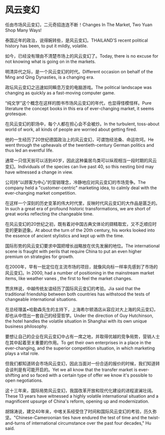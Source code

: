 # 风云变幻

<p><span class="chinese">任由市场风云变幻，二元奇招连连不断！</span><span class="english">Changes In The Market, Two Yuan Shop Many Ways!</span></p>

<p><span class="chinese">泰国近年的政治，说得婉转些，是风云变幻。</span><span class="english">THAILAND’S recent political history has been, to put it mildly, volatile.</span></p>

<p><span class="chinese">如今，已经没有理由不清楚市场上的风云变幻了。</span><span class="english">Today, there is no excuse for not knowing what is going on in the markets.</span></p>

<p><span class="chinese">明清异代之际，是一个风云变幻的时代。</span><span class="english">Different occasion on behalf of the Ming and Qing Dynasties, is a changing era.</span></p>

<p><span class="chinese">政坛风云变幻之迅速如同瞬息万变的电脑游戏。</span><span class="english">The political landscape was changing as quickly as a fast-moving computer game.</span></p>

<p><span class="chinese">“纯文学”这个概念在这样的图书市场风云变幻的年代，也显得怪模怪样。</span><span class="english">Pure literature the concept books in this era of ever-changing market, it seems grotesque.</span></p>

<p><span class="chinese">在风云变幻的职场中，每个人都在担心会不会被炒。</span><span class="english">In the turbulent, toss-about world of work, all kinds of people are worried about getting fired.</span></p>

<p><span class="chinese">他的一生经历了20世纪德国政治上的风云变幻，可谓饱经沧桑、命运坎坷。</span><span class="english">He went through the upheavals of the twentieth-century German politics and thus led an eventful life.</span></p>

<p><span class="chinese">通常一只信天翁可以活到40岁，因此这种巢居鸟类可以纵观相当一段时期的风云变幻。</span><span class="english">Individuals of the species can live past 40, so this nesting bird may have witnessed a change in view.</span></p>

<p><span class="chinese">公司持“以顾客为中心”的营销理念，冷静地应对风云变幻的市场竞争。</span><span class="english">The company held a "customer-centric" marketing idea, to calmly deal with the ever-changing market competition.</span></p>

<p><span class="chinese">在这样一个深刻的历史变革的伟大时代里，反映时代风云变幻的大作品是匮乏的。</span><span class="english">In such a great era of profound historic transformations, we are short of great works reflecting the changeable time.</span></p>

<p><span class="chinese">在风云变幻的20世纪之初，既有着对中国古典文体论的撷精取宏，又不乏顺应时变的更新迹象。</span><span class="english">At about the turn of the 20th century, his works looked into the essence of ancient stylistics and kept up with the time.</span></p>

<p><span class="chinese">国际形势的风云变幻要求中国把增长战略放在优先发展的地位。</span><span class="english">The international scene is fraught with perils that require China to put an even higher premium on strategies for growth.</span></p>

<p><span class="chinese">在2000年，早有一批定位在主流市场的项目，就像风向标一样率先感到了市场的风云变幻。</span><span class="english">In 2000, had a number of positioning in the mainstream market items, like weather vanes , the first to feel the market changes.</span></p>

<p><span class="chinese">贾庆林说，中越传统友谊经历了国际风云变幻的考验。</span><span class="english">Jia said that the traditional friendship between both countries has withstood the tests of changeable international situations.</span></p>

<p><span class="chinese">在总经理盖•哈勤森先生的主持下，上海希尔顿酒店从容应对大上海的风云变幻，却也从中悟出一套自己的经营哲学。</span><span class="english">Under the direction of Guy Hutchinson, the hotel handles the volatile situation in Shanghai with its own unique business philosophy.</span></p>

<p><span class="chinese">要想让自己的企业在风云变幻中占有一席之地，并取得优越的竞争局势，营销人士在其中起着至关重要的作用。</span><span class="english">To get their own enterprises in a place in the ever-changing, and the superior competition situation, in which marketing plays a vital role.</span></p>

<p><span class="chinese">但我们都知道转会市场风云变幻，因此当面对一份合适的报价的时候，我们知道转会谈判是有可能开启的。</span><span class="english">Yet we all know that the transfer market is ever-shifting and so faced with a certain type of offer we know it's possible to open negotiations.</span></p>

<p><span class="chinese">这十三年来，国际局势风云变幻，我国改革开放和现代化建设的进程波澜壮阔。</span><span class="english">These 13 years have witnessed a highly volatile international situation and a magnificent upsurge of China's reform, opening up and modernization.</span></p>

<p><span class="chinese">胡锦涛说，建交40年来，中喀关系经受住了时间和国际风云变幻的考验，历久弥坚。</span><span class="english">"Chinese-Cameroonian ties have endured the test of time and the twist-and-turns of international circumstance over the past four decades," Hu said.</span></p>

